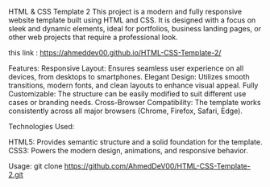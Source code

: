 HTML & CSS Template 2
This project is a modern and fully responsive website template built using HTML and CSS. It is designed with a focus on sleek and dynamic elements, ideal for portfolios, business landing pages, or other web projects that require a professional look.


this link : https://ahmeddev00.github.io/HTML-CSS-Template-2/


Features:
Responsive Layout: Ensures seamless user experience on all devices, from desktops to smartphones.
Elegant Design: Utilizes smooth transitions, modern fonts, and clean layouts to enhance visual appeal.
Fully Customizable: The structure can be easily modified to suit different use cases or branding needs.
Cross-Browser Compatibility: The template works consistently across all major browsers (Chrome, Firefox, Safari, Edge).


Technologies Used:

HTML5: Provides semantic structure and a solid foundation for the template.
CSS3: Powers the modern design, animations, and responsive behavior.


Usage:
git clone https://github.com/AhmedDeV00/HTML-CSS-Template-2.git
